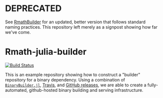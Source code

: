 # DEPRECATED

See [RmathBuilder](https://github.com/staticfloat/RmathBuilder) for an updated, better version that follows standard naming practices.  This repository left merely as a signpost showing how far we've come.

# Rmath-julia-builder

[![Build Status](https://travis-ci.org/staticfloat/Rmath-julia-builder.svg?branch=master)](https://travis-ci.org/staticfloat/Rmath-julia-builder)

This is an example repository showing how to construct a "builder" repository for a binary dependency.  Using a combination of [`BinaryBuilder.jl`](https://github.com/JuliaPackaging/BinaryBuilder.jl), [Travis](https://travis-ci.org), and [GitHub releases](https://docs.travis-ci.com/user/deployment/releases/), we are able to create a fully-automated, github-hosted binary building and serving infrastructure.
